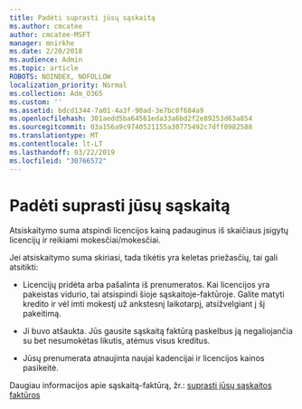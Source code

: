 ```yaml
---
title: Padėti suprasti jūsų sąskaitą
ms.author: cmcatee
author: cmcatee-MSFT
manager: mnirkhe
ms.date: 2/20/2018
ms.audience: Admin
ms.topic: article
ROBOTS: NOINDEX, NOFOLLOW
localization_priority: Normal
ms.collection: Adm_O365
ms.custom: ''
ms.assetid: bdcd1344-7a01-4a3f-90ad-3e7bc0f684a9
ms.openlocfilehash: 301aedd5ba64561eda33a6bd2f2e89253d63a854
ms.sourcegitcommit: 03a156a9c9740521155a30775492c7dff0982588
ms.translationtype: MT
ms.contentlocale: lt-LT
ms.lasthandoff: 03/22/2019
ms.locfileid: "30766572"
---
```

# <a name="help-understanding-your-bill"></a>Padėti suprasti jūsų sąskaitą

Atsiskaitymo suma atspindi licencijos kainą padauginus iš skaičiaus įsigytų licencijų ir reikiami mokesčiai/mokesčiai.
  
Jei atsiskaitymo suma skiriasi, tada tikėtis yra keletas priežasčių, tai gali atsitikti:
  
- Licencijų pridėta arba pašalinta iš prenumeratos. Kai licencijos yra pakeistas vidurio, tai atsispindi šioje sąskaitoje-faktūroje. Galite matyti kredito ir vėl imti mokestį už ankstesnį laikotarpį, atsižvelgiant į šį pakeitimą.
    
- Ji buvo atšaukta. Jūs gausite sąskaitą faktūrą paskelbus ją negaliojančia su bet nesumokėtas likutis, atėmus visus kreditus.
    
- Jūsų prenumerata atnaujinta naujai kadencijai ir licencijos kainos pasikeitė.
    
Daugiau informacijos apie sąskaitą-faktūrą, žr.: [suprasti jūsų sąskaitos faktūros](https://support.office.com/article/0724b428-fb59-4962-8c37-6674166d7507)
  

